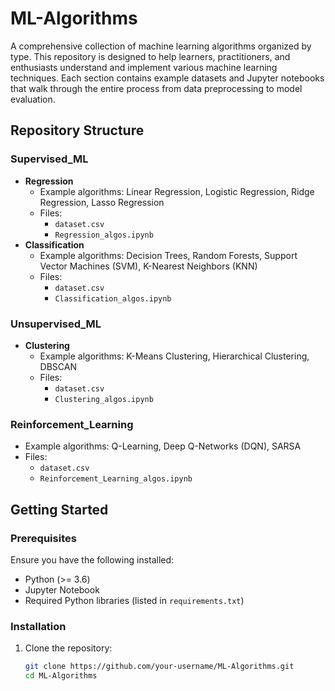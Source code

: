 # ML-Algorithms

A comprehensive collection of machine learning algorithms organized by type. This repository is designed to help learners, practitioners, and enthusiasts understand and implement various machine learning techniques. Each section contains example datasets and Jupyter notebooks that walk through the entire process from data preprocessing to model evaluation.

## Repository Structure

### Supervised_ML
- **Regression**
  - Example algorithms: Linear Regression, Logistic Regression, Ridge Regression, Lasso Regression
  - Files:
    - `dataset.csv`
    - `Regression_algos.ipynb`
- **Classification**
  - Example algorithms: Decision Trees, Random Forests, Support Vector Machines (SVM), K-Nearest Neighbors (KNN)
  - Files:
    - `dataset.csv`
    - `Classification_algos.ipynb`

### Unsupervised_ML
- **Clustering**
  - Example algorithms: K-Means Clustering, Hierarchical Clustering, DBSCAN
  - Files:
    - `dataset.csv`
    - `Clustering_algos.ipynb`

### Reinforcement_Learning
- Example algorithms: Q-Learning, Deep Q-Networks (DQN), SARSA
- Files:
  - `dataset.csv`
  - `Reinforcement_Learning_algos.ipynb`

## Getting Started

### Prerequisites
Ensure you have the following installed:
- Python (>= 3.6)
- Jupyter Notebook
- Required Python libraries (listed in `requirements.txt`)

### Installation
1. Clone the repository:
   ```bash
   git clone https://github.com/your-username/ML-Algorithms.git
   cd ML-Algorithms

